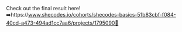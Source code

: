 Check out the final result here! ➡️https://www.shecodes.io/cohorts/shecodes-basics-51b83cbf-f084-40cd-a473-494ad1cc7aa6/projects/1795090🚀
